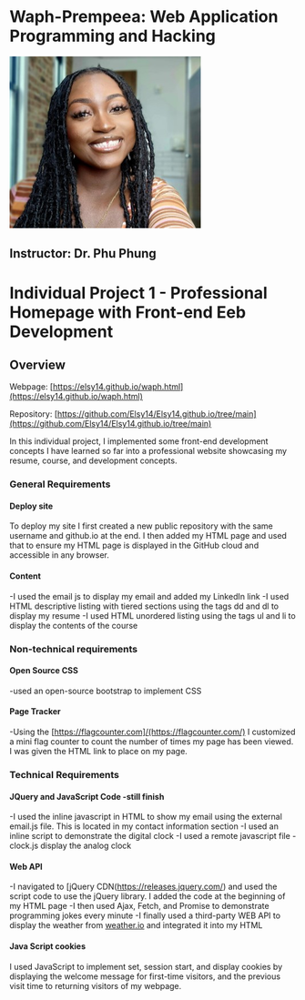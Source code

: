 # Waph-Prempeea: Web Application Programming and Hacking
![My Headshot](images/headshot.jpg)

## Instructor: Dr. Phu Phung

# Individual Project 1 - Professional Homepage with Front-end Eeb Development

## Overview
Webpage: [https://elsy14.github.io/waph.html](https://elsy14.github.io/waph.html)

Repository: [https://github.com/Elsy14/Elsy14.github.io/tree/main](https://github.com/Elsy14/Elsy14.github.io/tree/main)

In this individual project, I implemented some front-end development concepts I have learned so far into a professional website showcasing my resume, course, and development concepts.

### General Requirements

#### Deploy site
To deploy my site I first created a new public repository with the same username and github.io at the end. I then added my HTML page and used that to ensure my HTML page is displayed in the GitHub cloud and accessible in any browser.

#### Content
-I used the email js to display my email and added my LinkedIn link
-I used HTML descriptive listing with tiered sections using the tags dd and dl to display my resume
-I used HTML unordered listing using the tags ul and li to display the contents of the course 

### Non-technical requirements

#### Open Source CSS 
-used an open-source bootstrap to implement CSS

#### Page Tracker
-Using the [https://flagcounter.com]/(https://flagcounter.com/) I customized a mini flag counter to count the number of times my page has been viewed. I was given the HTML link to place on my page.

### Technical Requirements

#### JQuery and JavaScript Code -still finish
-I used the inline javascript in HTML to show my email using the external email.js file. This is located in my contact information section
-I used an inline script to demonstrate the digital clock
-I used a remote javascript file - clock.js display the analog clock


#### Web API
-I navigated to [jQuery CDN(https://releases.jquery.com/) and used the script code to use the jQuery library. I added the code at the beginning of my HTML page
-I then used Ajax, Fetch, and Promise to demonstrate programming jokes every minute 
-I finally used a third-party WEB API to display the weather from [weather.io](www.weatherbit.io) and integrated it into my HTML

#### Java Script cookies
I used JavaScript to implement set, session start, and display cookies by displaying the welcome message for first-time visitors, and the previous visit time to returning visitors of my webpage.
